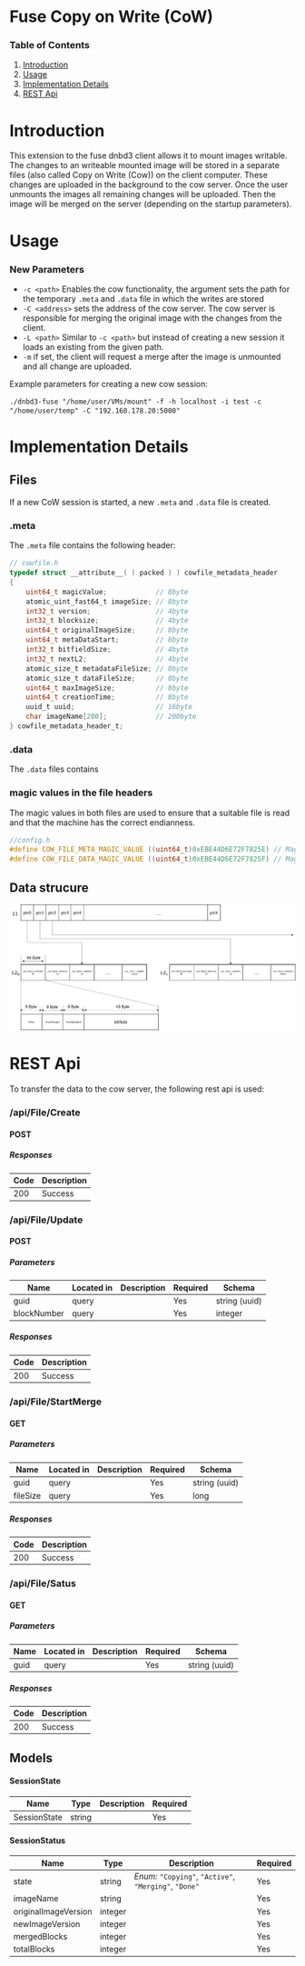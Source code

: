 
# Fuse Copy on Write (CoW)

### Table of Contents
1. [Introduction](#introduction)
2. [Usage](#usage)
3. [Implementation Details](#implementation-details)
4. [REST Api](#rest-api)


# Introduction

This extension to the fuse dnbd3 client allows it to mount images writable. The changes to an writeable mounted image will be stored in a separate files (also called Copy on Write (Cow)) on the client computer. These changes are uploaded in the background to the cow server. Once the user unmounts the images all remaining changes will be uploaded. Then the image will be merged on the server (depending on the startup parameters).


# Usage

### New Parameters
- `-c <path>` Enables the cow functionality, the argument sets the path for the temporary `.meta` and `.data` file in which the writes are stored
- `-C <address>` sets the address of the cow server. The cow server is responsible for merging the original image with the changes from the client.
- `-L <path>` Similar to `-c <path>` but instead of creating a new session it loads an existing from the given path.
- `-m` if set, the client will request a merge after the image is unmounted and all change are uploaded.

Example parameters for creating a new cow session:
```
./dnbd3-fuse "/home/user/VMs/mount" -f -h localhost -i test -c "/home/user/temp" -C "192.168.178.20:5000"

```

# Implementation Details


## Files
If a new CoW session is started, a new `.meta` and `.data` file is created.

### .meta
The `.meta` file contains the following header:
```C
// cowfile.h
typedef struct __attribute__( ( packed ) ) cowfile_metadata_header
{
	uint64_t magicValue;            // 8byte
	atomic_uint_fast64_t imageSize; // 8byte
	int32_t version;                // 4byte
	int32_t blocksize;              // 4byte
	uint64_t originalImageSize;     // 8byte
	uint64_t metaDataStart;         // 8byte
	int32_t bitfieldSize;           // 4byte
	int32_t nextL2;                 // 4byte
	atomic_size_t metadataFileSize; // 8byte
	atomic_size_t dataFileSize;     // 8byte
	uint64_t maxImageSize;          // 8byte
	uint64_t creationTime;          // 8byte
	uuid_t uuid;                    // 16byte
	char imageName[200];            // 200byte
} cowfile_metadata_header_t;

```

### .data
The `.data` files contains



### magic values in the file headers
The magic values in both files are used to ensure that a suitable file is read and that the machine has the correct endianness.
```C
//config.h
#define COW_FILE_META_MAGIC_VALUE ((uint64_t)0xEBE44D6E72F7825E) // Magic Value to recognize a Cow .meta file
#define COW_FILE_DATA_MAGIC_VALUE ((uint64_t)0xEBE44D6E72F7825F) // Magic Value to recognize a Cow .data file
```
## Data strucure
![Datastructure](img/Bild1.jpg "")


# REST Api
To transfer the data to the cow server, the following rest api is used:

### /api/File/Create

#### POST
##### Responses

| Code | Description |
| ---- | ----------- |
| 200 | Success |

### /api/File/Update

#### POST
##### Parameters

| Name | Located in | Description | Required | Schema |
| ---- | ---------- | ----------- | -------- | ---- |
| guid | query |  | Yes | string (uuid) |
| blockNumber | query |  | Yes | integer |

##### Responses

| Code | Description |
| ---- | ----------- |
| 200 | Success |

### /api/File/StartMerge

#### GET
##### Parameters

| Name | Located in | Description | Required | Schema |
| ---- | ---------- | ----------- | -------- | ---- |
| guid | query |  | Yes | string (uuid) |
| fileSize | query |  | Yes | long |

##### Responses

| Code | Description |
| ---- | ----------- |
| 200 | Success |

### /api/File/Satus

#### GET
##### Parameters

| Name | Located in | Description | Required | Schema |
| ---- | ---------- | ----------- | -------- | ---- |
| guid | query |  | Yes | string (uuid) |

##### Responses

| Code | Description |
| ---- | ----------- |
| 200 | Success |

## Models

#### SessionState

| Name | Type | Description | Required |
| ---- | ---- | ----------- | -------- |
| SessionState | string |  | Yes |

#### SessionStatus

| Name | Type | Description | Required |
| ---- | ---- | ----------- | -------- |
| state | string | _Enum:_ `"Copying"`, `"Active"`, `"Merging"`, `"Done"` | Yes |
| imageName | string |  | Yes |
| originalImageVersion | integer |  | Yes |
| newImageVersion | integer |  | Yes |
| mergedBlocks | integer |  | Yes |
| totalBlocks | integer |  | Yes |

